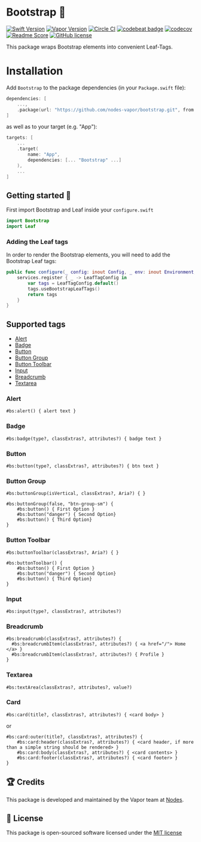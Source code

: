 # Bootstrap 🍃

[![Swift Version](https://img.shields.io/badge/Swift-4.1-brightgreen.svg)](http://swift.org)
[![Vapor Version](https://img.shields.io/badge/Vapor-3-30B6FC.svg)](http://vapor.codes)
[![Circle CI](https://circleci.com/gh/nodes-vapor/bootstrap/tree/master.svg?style=shield)](https://circleci.com/gh/nodes-vapor/bootstrap)
[![codebeat badge](https://codebeat.co/badges/40b8811e-2949-427a-a2a7-437209475f7d)](https://codebeat.co/projects/github-com-nodes-vapor-bootstrap-master)
[![codecov](https://codecov.io/gh/nodes-vapor/bootstrap/branch/master/graph/badge.svg)](https://codecov.io/gh/nodes-vapor/bootstrap)
[![Readme Score](http://readme-score-api.herokuapp.com/score.svg?url=https://github.com/nodes-vapor/bootstrap)](http://clayallsopp.github.io/readme-score?url=https://github.com/nodes-vapor/bootstrap)
[![GitHub license](https://img.shields.io/badge/license-MIT-blue.svg)](https://raw.githubusercontent.com/nodes-vapor/bootstrap/master/LICENSE)

This package wraps Bootstrap elements into convenient Leaf-Tags.


# Installation

Add `Bootstrap` to the package dependencies (in your `Package.swift` file):

```swift
dependencies: [
    ...,
    .package(url: "https://github.com/nodes-vapor/bootstrap.git", from: "4.0.0")
]
```

as well as to your target (e.g. "App"):

```swift
targets: [
    ...
    .target(
        name: "App",
        dependencies: [... "Bootstrap" ...]
    ),
    ...
]
```

## Getting started 🚀

First import Bootstrap and Leaf inside your `configure.swift`

```swift
import Bootstrap
import Leaf
```

### Adding the Leaf tags

In order to render the Bootstrap elements, you will need to add the Bootstrap Leaf tags:

```swift 
public func configure(_ config: inout Config, _ env: inout Environment, _ services: inout Services) throws {
    services.register { _ -> LeafTagConfig in
        var tags = LeafTagConfig.default()
        tags.useBootstrapLeafTags()
        return tags
    }
}
```

## Supported tags

- [Alert](#alert)
- [Badge](#badge)
- [Button](#button)
- [Button Group](#button-group)
- [Button Toolbar](#button-toolbar)
- [Input](#input)
- [Breadcrumb](#breadcrumb)
- [Textarea](#textarea)

### Alert

```
#bs:alert() { alert text }
```

### Badge

```
#bs:badge(type?, classExtras?, attributes?) { badge text }
```

### Button

```
#bs:button(type?, classExtras?, attributes?) { btn text }
```

### Button Group

```
#bs:buttonGroup(isVertical, classExtras?, Aria?) { }
```

```
#bs:buttonGroup(false, "btn-group-sm") {
    #bs:button() { First Option }
    #bs:button("danger") { Second Option}
    #bs:button() { Third Option}
}

```

### Button Toolbar

```
#bs:buttonToolbar(classExtras?, Aria?) { }
```

```
#bs:buttonToolbar() {
    #bs:button() { First Option }
    #bs:button("danger") { Second Option}
    #bs:button() { Third Option}
}
```

### Input

```
#bs:input(type?, classExtras?, attributes?)
```

### Breadcrumb

```
#bs:breadcrumb(classExtras?, attributes?) {
  #bs:breadcrumbItem(classExtras?, attributes?) { <a href="/"> Home </a> }
  #bs:breadcrumbItem(classExtras?, attributes?) { Profile }
}
```

### Textarea

```
#bs:textArea(classExtras?, attributes?, value?)
```

### Card

```
#bs:card(title?, classExtras?, attributes?) { <card body> }
```

or

```
#bs:card:outer(title?, classExtras?, attributes?) {
	#bs:card:header(classExtras?, attributes?) { <card header, if more than a simple string should be rendered> }
	#bs:card:body(classExtras?, attributes?) { <card contents> }
	#bs:card:footer(classExtras?, attributes?) { <card footer> }
}
```

## 🏆 Credits

This package is developed and maintained by the Vapor team at [Nodes](https://www.nodesagency.com).

## 📄 License

This package is open-sourced software licensed under the [MIT license](http://opensource.org/licenses/MIT)
